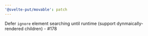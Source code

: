 ```yaml
---
'@svelte-put/movable': patch
---
```


Defer `ignore` element searching until runtime (support dynmaically-rendered children) - #178
